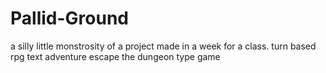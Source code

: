 # Pallid-Ground
a silly little monstrosity of a project made in a week for a class. turn based rpg text adventure escape the dungeon type game
